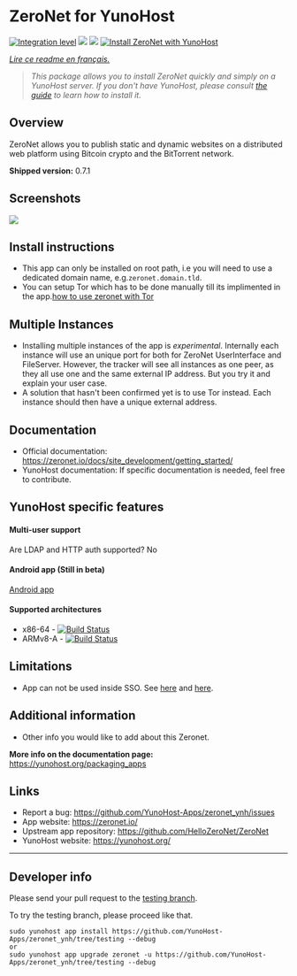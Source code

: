 # ZeroNet for YunoHost
[![Integration level](https://dash.yunohost.org/integration/zeronet.svg)](https://dash.yunohost.org/appci/app/zeronet) ![](https://ci-apps.yunohost.org/ci/badges/zeronet.status.svg) ![](https://ci-apps.yunohost.org/ci/badges/zeronet.maintain.svg)
[![Install ZeroNet with YunoHost](https://install-app.yunohost.org/install-with-yunohost.png)](https://install-app.yunohost.org/?app=zeronet)

*[Lire ce readme en français.](./README_fr.md)*

> *This package allows you to install ZeroNet quickly and simply on a YunoHost server.
If you don't have YunoHost, please consult [the guide](https://yunohost.org/#/install) to learn how to install it.*

## Overview
ZeroNet allows you to publish static and dynamic websites on a distributed web platform using Bitcoin crypto and the BitTorrent network.

**Shipped version:** 0.7.1

## Screenshots

![](https://camo.githubusercontent.com/4629a7d44a828f5bb20cedd90522ae62f0947b35/68747470733a2f2f692e696d6775722e636f6d2f4836304f4148592e706e67)


## Install instructions
- This app can only be installed on root path, i.e you will need to use a dedicated domain name, e.g.`zeronet.domain.tld`.
- You can setup Tor which has to be done manually till its implimented in the app.[how to use zeronet with Tor](https://zeronet.readthedocs.io/en/latest/faq/#how-to-use-zeronet-with-tor)


## Multiple Instances
- Installing multiple instances of the app is *experimental*. Internally each instance will use an unique port for both for ZeroNet UserInterface and FileServer. However, the tracker will see all instances as one peer, as they all use one and the same external IP address. But you try it and explain your user case.
- A solution that hasn't been confirmed yet is to use Tor instead. Each instance should then have a unique external address.

## Documentation

 * Official documentation: https://zeronet.io/docs/site_development/getting_started/
 * YunoHost documentation: If specific documentation is needed, feel free to contribute.

## YunoHost specific features

#### Multi-user support

Are LDAP and HTTP auth supported? No

#### Android app (Still in beta)

[Android app](https://github.com/canewsin/zeronet_mobile)

#### Supported architectures

* x86-64 - [![Build Status](https://ci-apps.yunohost.org/ci/logs/REPLACEBYYOURAPP%20%28Apps%29.svg)](https://ci-apps.yunohost.org/ci/apps/REPLACEBYYOURAPP/)
* ARMv8-A - [![Build Status](https://ci-apps-arm.yunohost.org/ci/logs/REPLACEBYYOURAPP%20%28Apps%29.svg)](https://ci-apps-arm.yunohost.org/ci/apps/REPLACEBYYOURAPP/)

## Limitations

* App can not be used inside SSO. See [here](https://github.com/HelloZeroNet/ZeroNet/issues/2541) and [here](https://github.com/YunoHost/issues/issues/1580).

## Additional information

* Other info you would like to add about this Zeronet.

**More info on the documentation page:**
https://yunohost.org/packaging_apps


## Links

 * Report a bug: https://github.com/YunoHost-Apps/zeronet_ynh/issues
 * App website: https://zeronet.io/
 * Upstream app repository: https://github.com/HelloZeroNet/ZeroNet
 * YunoHost website: https://yunohost.org/

---

## Developer info

Please send your pull request to the [testing branch](https://github.com/YunoHost-Apps/zeronet_ynh/tree/testing).

To try the testing branch, please proceed like that.
```
sudo yunohost app install https://github.com/YunoHost-Apps/zeronet_ynh/tree/testing --debug
or
sudo yunohost app upgrade zeronet -u https://github.com/YunoHost-Apps/zeronet_ynh/tree/testing --debug
```
